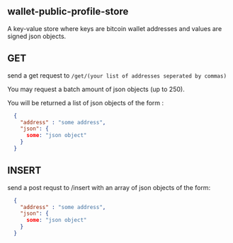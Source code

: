 ## wallet-public-profile-store

A key-value store where keys are bitcoin wallet addresses and values are signed json objects. 


## GET

send a get request to `/get/(your list of addresses seperated by commas)`

You may request a batch amount of json objects (up to 250).


You will be returned a list of json objects of the form :

```json
  {
    "address" : "some address",
    "json": {
      some: "json object"
    }
  }
```


## INSERT

send a post requst to /insert with an array of json objects of the form:

```json
  {
    "address" : "some address",
    "json": {
      some: "json object"
    }
  }
```
